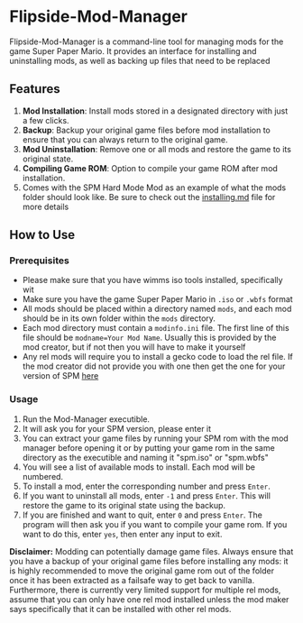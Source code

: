 # Flipside-Mod-Manager

Flipside-Mod-Manager is a command-line tool for managing mods for the game Super Paper Mario. It provides an interface for installing and uninstalling mods, as well as backing up files that need to be replaced

## Features

1. **Mod Installation**: Install mods stored in a designated directory with just a few clicks.
2. **Backup**: Backup your original game files before mod installation to ensure that you can always return to the original game.
3. **Mod Uninstallation**: Remove one or all mods and restore the game to its original state.
4. **Compiling Game ROM**: Option to compile your game ROM after mod installation.
5. Comes with the SPM Hard Mode Mod as an example of what the mods folder should look like. Be sure to check out the [installing.md](https://github.com/L5050/SPM-Hard-Mode/blob/master/INSTALLING.md) file for more details

## How to Use

### Prerequisites
- Please make sure that you have wimms iso tools installed, specifically wit
- Make sure you have the game Super Paper Mario in `.iso` or `.wbfs` format
- All mods should be placed within a directory named `mods`, and each mod should be in its own folder within the `mods` directory.
- Each mod directory must contain a `modinfo.ini` file. The first line of this file should be `modname=Your Mod Name`. Usually this is provided by the mod creator, but if not then you will have to make it yourself
- Any rel mods will require you to install a gecko code to load the rel file. If the mod creator did not provide you with one then get the one for your version of SPM [here](https://github.com/SeekyCt/spm-rel-loader/tree/master/spm-rel-loader/loader)

### Usage

1. Run the Mod-Manager executible.
2. It will ask you for your SPM version, please enter it
3. You can extract your game files by running your SPM rom with the mod manager before opening it or by putting your game rom in the same directory as the executible and naming it "spm.iso" or "spm.wbfs"
4. You will see a list of available mods to install. Each mod will be numbered.
5. To install a mod, enter the corresponding number and press `Enter`.
6. If you want to uninstall all mods, enter `-1` and press `Enter`. This will restore the game to its original state using the backup.
7. If you are finished and want to quit, enter `0` and press `Enter`. The program will then ask you if you want to compile your game rom. If you want to do this, enter `yes`, then enter any input to exit.

**Disclaimer:** Modding can potentially damage game files. Always ensure that you have a backup of your original game files before installing any mods: it is highly recommended to move the original game rom out of the folder once it has been extracted as a failsafe way to get back to vanilla. Furthermore, there is currently very limited support for multiple rel mods, assume that you can only have one rel mod installed unless the mod maker says specifically that it can be installed with other rel mods.
